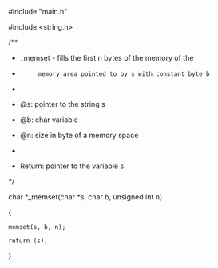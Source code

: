 #include "main.h"

#include <string.h>



/**

 * _memset - fills the first n bytes of the memory of the

 *			memory area pointed to by s with constant byte b

 *

 * @s: pointer to the string s

 * @b: char variable

 * @n: size in byte of a memory space

 *

 * Return: pointer to the variable s.

 */



char *_memset(char *s, char b, unsigned int n)

{

	memset(s, b, n);

	return (s);

}
